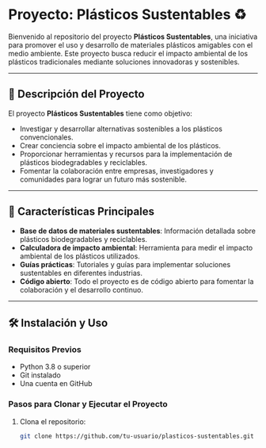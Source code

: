 # Proyecto: Plásticos Sustentables ♻️

Bienvenido al repositorio del proyecto **Plásticos Sustentables**, una iniciativa para promover el uso y desarrollo de materiales plásticos amigables con el medio ambiente. Este proyecto busca reducir el impacto ambiental de los plásticos tradicionales mediante soluciones innovadoras y sostenibles.

---

## 📌 Descripción del Proyecto

El proyecto **Plásticos Sustentables** tiene como objetivo:
- Investigar y desarrollar alternativas sostenibles a los plásticos convencionales.
- Crear conciencia sobre el impacto ambiental de los plásticos.
- Proporcionar herramientas y recursos para la implementación de plásticos biodegradables y reciclables.
- Fomentar la colaboración entre empresas, investigadores y comunidades para lograr un futuro más sostenible.

---

## 🚀 Características Principales

- **Base de datos de materiales sustentables**: Información detallada sobre plásticos biodegradables y reciclables.
- **Calculadora de impacto ambiental**: Herramienta para medir el impacto ambiental de los plásticos utilizados.
- **Guías prácticas**: Tutoriales y guías para implementar soluciones sustentables en diferentes industrias.
- **Código abierto**: Todo el proyecto es de código abierto para fomentar la colaboración y el desarrollo continuo.

---

## 🛠️ Instalación y Uso

### Requisitos Previos
- Python 3.8 o superior
- Git instalado
- Una cuenta en GitHub

### Pasos para Clonar y Ejecutar el Proyecto

1. Clona el repositorio:
   ```bash
   git clone https://github.com/tu-usuario/plasticos-sustentables.git
